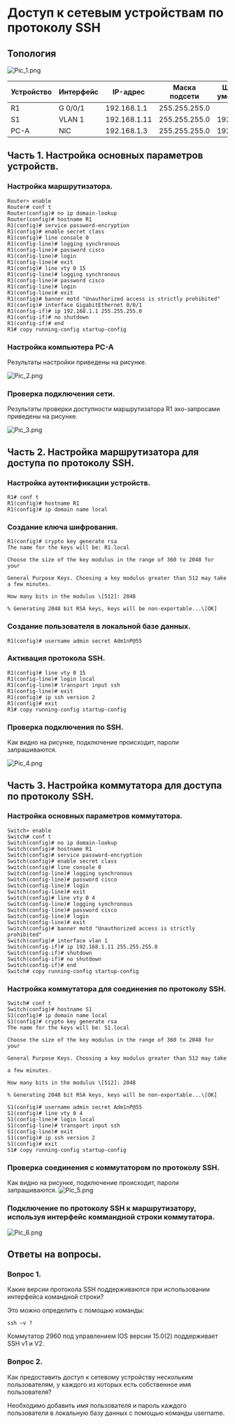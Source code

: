 # Доступ к сетевым устройствам по протоколу SSH

## Топология

![Pic_1.png](./Pic_1.png)

| Устройство | Интерфейс | IP-адрес     | Маска подсети | Шлюз по умолчанию |
|------------|-----------|--------------|---------------|-------------------|
| R1         | G 0/0/1   | 192.168.1.1  | 255.255.255.0 |                   |
| S1         | VLAN 1    | 192.168.1.11 | 255.255.255.0 | 192.168.1.1       |
| PC-A       | NIC       | 192.168.1.3  | 255.255.255.0 | 192.168.1.1       |

## Часть 1. Настройка основных параметров устройств.

### Настройка маршрутизатора.
```
Router> enable
Router# conf t
Router(config)# no ip domain-lookup
Router(config)# hostname R1
R1(config)# service password-encryption
R1(config)# enable secret class
R1(config)# line console 0
R1(config-line)# logging synchronous
R1(config-line)# password cisco
R1(config-line)# login
R1(config-line)# exit
R1(config)# line vty 0 15
R1(config-line)# logging synchronous
R1(config-line)# password cisco
R1(config-line)# login
R1(config-line)# exit
R1(config)# banner motd "Unauthorized access is strictly prohibited"
R1(config)# interface GigabitEthernet 0/0/1
R1(config-if)# ip 192.168.1.1 255.255.255.0
R1(config-if)# no shutdown
R1(config-if)# end
R1# copy running-config startup-config
```
### Настройка компьютера PC-A
Результаты настройки приведены на рисунке.

![Pic_2.png](./Pic_2.png)

### Проверка подключения сети.
Результаты проверки доступности маршрутизатора R1 эхо-запросами приведены на рисунке.

![Pic_3.png](./Pic_3.png)

## Часть 2. Настройка маршрутизатора для доступа по протоколу SSH.

### Настройка аутентификации устройств.
```
R1# conf t
R1(config)# hostname R1
R1(config)# ip domain name local
```
### Создание ключа шифрования.
```
R1(config)# crypto key generate rsa
The name for the keys will be: R1.local

Choose the size of the key modulus in the range of 360 to 2048 for your

General Purpose Keys. Choosing a key modulus greater than 512 may take a few minutes.

How many bits in the modulus \[512]: 2048

% Generating 2048 bit RSA keys, keys will be non-exportable...\[OK]
```
### Создание пользователя в локальной базе данных.
```
R1(config)# username admin secret Adm1nP@55
```
### Активация протокола SSH.
```
R1(config)# line vty 0 15
R1(config-line)# login local
R1(config-line)# transport input ssh
R1(config-line)# exit
R1(config)# ip ssh version 2
R1(config)# exit
R1# copy running-config startup-config
```
### Проверка подключения по SSH.
Как видно на рисунке, подключение происходит, пароли запрашиваются.

![Pic_4.png](./Pic_4.png)

## Часть 3. Настройка коммутатора для доступа по протоколу SSH.

### Настройка основных параметров коммутатора.
```
Switch> enable
Switch# conf t
Switch(config)# no ip domain-lookup
Switch(config)# hostname R1
Switch(config)# service password-encryption
Switch(config)# enable secret class
Switch(config)# line console 0
Switch(config-line)# logging synchronous
Switch(config-line)# password cisco
Switch(config-line)# login
Switch(config-line)# exit
Switch(config)# line vty 0 4
Switch(config-line)# logging synchronous
Switch(config-line)# password cisco
Switch(config-line)# login
Switch(config-line)# exit
Switch(config)# banner motd "Unauthorized access is strictly prohibited"
Switch(config)# interface vlan 1
Switch(config-if)# ip 192.168.1.11 255.255.255.0
Switch(config-if)# shutdown
Switch(config-if)# no shutdown
Switch(config-if)# end
Switch# copy running-config startup-config
```
### Настройка коммутатора для соединения по протоколу SSH.
```
Switch# conf t
Switch(config)# hostname S1
S1(config)# ip domain name local
S1(config)# crypto key generate rsa
The name for the keys will be: S1.local

Choose the size of the key modulus in the range of 360 to 2048 for your

General Purpose Keys. Choosing a key modulus greater than 512 may take

a few minutes.

How many bits in the modulus \[512]: 2048

% Generating 2048 bit RSA keys, keys will be non-exportable...\[OK]

S1(config)# username admin secret Adm1nP@55
S1(config)# line vty 0 4
S1(config-line)# login local
S1(config-line)# transport input ssh
S1(config-line)# exit
S1(config)# ip ssh version 2
S1(config)# exit
S1# copy running-config startup-config
```
### Проверка соединения с коммутатором по протоколу SSH.
Как видно на рисунке, подключение происходит, пароли запрашиваются.
![Pic_5.png](./Pic_5.png)

### Подключение по протоколу SSH к маршрутизатору, используя интерфейс коммандной строки коммутатора.

![Pic_6.png](./Pic_6.png)

## Ответы на вопросы.

### Вопрос 1.
Какие версии протокола SSH поддерживаются при использовании интерфейса командной строки?

Это можно определить с помощью команды:
```
ssh –v ?
```
 Коммутатор 2960 под управлением IOS версии 15.0(2) поддерживает SSH v1 и V2.
  
### Вопрос 2.
Как предоставить доступ к сетевому устройству нескольким пользователям, у каждого из которых есть собственное имя пользователя?

Необходимо добавить имя пользователя и пароль каждого пользователя в локальную базу данных с помощью команды username.


